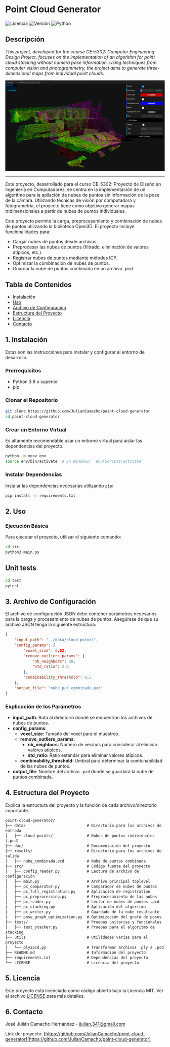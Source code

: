 # Point Cloud Generator

![Licencia](https://img.shields.io/badge/Licencia-MIT-blue.svg?style=for-the-badge)
![Versión](https://img.shields.io/badge/Versión-1.0.0-brightgreen.svg?style=for-the-badge)
![Python](https://img.shields.io/badge/Python-3.8%2B-blue.svg?style=for-the-badge&logo=python&logoColor=white)

## Descripción

*This project, developed for the course CE-5302: Computer Engineering Design Project, focuses on the implementation of an algorithm for point cloud stacking without camera pose information. Using techniques from computer vision and photogrammetry, the project aims to generate three-dimensional maps from individual point clouds.*

<img src="assets/result.png" alt="Texto alternativo de la imagen" width="600"/>

---

Este proyecto, desarrollado para el curso CE-5302: Proyecto de Diseño en Ingeniería en Computadores, se centra en la implementación de un algoritmo para la apilación de nubes de puntos sin información de la pose de la cámara. Utilizando técnicas de visión por computadora y fotogrametría, el proyecto tiene como objetivo generar mapas tridimensionales a partir de nubes de puntos individuales.

Este proyecto permite la carga, preprocesamiento y combinación de nubes de puntos utilizando la biblioteca Open3D. El proyecto incluye funcionalidades para:

- Cargar nubes de puntos desde archivos.
- Preprocesar las nubes de puntos (filtrado, eliminación de valores atípicos, etc.).
- Registrar nubes de puntos mediante métodos ICP.
- Optimizar la combinación de nubes de puntos.
- Guardar la nube de puntos combinada en un archivo .pcd.

## Tabla de Contenidos

- [Instalación](#instalación)
- [Uso](#uso)
- [Archivo de Configuración](#archivo-de-configuración)
- [Estructura del Proyecto](#estructura-del-proyecto)
- [Licencia](#licencia)
- [Contacto](#contacto)

## 1. Instalación

Estas son las instrucciones para instalar y configurar el entorno de desarrollo.

### Prerrequisitos

- Python 3.8 o superior
- pip

### Clonar el Repositorio

```sh
git clone https://github.com/JulianCamacho/point-cloud-generator
cd point-cloud-generator
```

### Crear un Entorno Virtual

Es altamente recomendable usar un entorno virtual para aislar las dependencias del proyecto:

```sh
python -m venv env
source env/bin/activate  # En Windows: `env\Scripts\activate`
```

### Instalar Dependencias

Instalar las dependencias necesarias utilizando `pip`:

```sh
pip install -r requirements.txt
```

## 2. Uso

### Ejecución Básica

Para ejecutar el proyecto, utilizar el siguiente comando:

```sh
cd src
python3 main.py
```


## Unit tests
```sh
cd test
pytest
```

## 3. Archivo de Configuración

El archivo de configuración JSON debe contener parámetros necesarios para la carga y procesamiento de nubes de puntos. Asegúrese de que su archivo JSON tenga la siguiente estructura:

```json
{
    "input_path": "../data/cloud-points",
    "config_params": {
        "voxel_size": 0.02,
        "remove_outliers_params": {
            "nb_neighbors": 20,
            "std_ratio": 2.0
        },
        "combinability_threshold": 0.5
    },
    "output_file": "nube_pcd_combinada.pcd"
}
```

### Explicación de los Parámetros

- **input_path**: Ruta al directorio donde se encuentran los archivos de nubes de puntos.
- **config_params**:
  - **voxel_size**: Tamaño del voxel para el muestreo.
  - **remove_outliers_params**:
    - **nb_neighbors**: Número de vecinos para considerar al eliminar valores atípicos.
    - **std_ratio**: Ratio estándar para eliminar valores atípicos.
  - **combinability_threshold**: Umbral para determinar la combinabilidad de las nubes de puntos.
- **output_file**: Nombre del archivo `.pcd` donde se guardará la nube de puntos combinada.



## 4. Estructura del Proyecto

Explica la estructura del proyecto y la función de cada archivo/directorio importante.

```plaintext
point-cloud-generator/
├── data/                           # Directorio para los archivos de entrada
│   ├── cloud-points/               # Nubes de puntos individuales (.pcd)
├── doc/                            # Documentación del proyecto
├── results/                        # Directorio para los archivos de salida
│   ├── nube_combinada.pcd          # Nube de puntos combinada
├── src/                            # Código fuente del proyecto
│   ├── config_reader.py            # Lectura de archivo de configuración
│   ├── main.py                     # Archivo principal toplevel
│   ├── pc_comparator.py            # Comparador de nubes de puntos
│   ├── pc_full_registration.py     # Aplicación de registration
│   ├── pc_preprocessing.py         # Preprocesamiento de las nubes
│   ├── pc_reader.py                # Lector de nubes de puntos .pcd
│   ├── pc_stacking.py              # Aplicación del algoritmo
│   ├── pc_writer.py                # Guardado de la nube resultante
│   ├── pose_graph_optimization.py  # Optimización del grafo de poses
├── tests/                          # Pruebas unitarias y funcionales
│   ├── test_stacker.py             # Pruebas para el algoritmo de stacking
├── utils                           # Utilidades varias para el proyecto
│   └── ply2pcd.py                  # Transformar archivos .ply a .pcd
├── README.md                       # Información del proyecto
├── requirements.txt                # Dependencias del proyecto
└── LICENSE                         # Licencia del proyecto
```

## 5. Licencia

Este proyecto está licenciado como código abierto bajo la Licencia MIT. Ver el archivo [LICENSE](LICENSE) para más detalles.

## 6. Contacto

José Julián Camacho Hernández - jjulian.341@gmail.com

Link del proyecto: [https://github.com/JulianCamacho/point-cloud-generator](https://github.com/JulianCamacho/point-cloud-generator)

